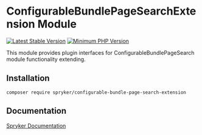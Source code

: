 # ConfigurableBundlePageSearchExtension Module
[![Latest Stable Version](https://poser.pugx.org/spryker/configurable-bundle-page-search-extension/v/stable.svg)](https://packagist.org/packages/spryker/configurable-bundle-page-search-extension)
[![Minimum PHP Version](https://img.shields.io/badge/php-%3E%3D%208.2-8892BF.svg)](https://php.net/)

This module provides plugin interfaces for ConfigurableBundlePageSearch module functionality extending.

## Installation

```
composer require spryker/configurable-bundle-page-search-extension
```

## Documentation

[Spryker Documentation](https://docs.spryker.com)
